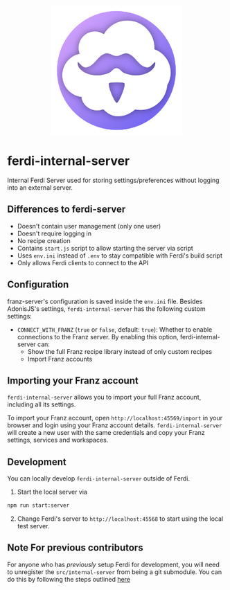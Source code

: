 <p align="center">
    <img src="./src/internal-server/public/images/logo.png" alt="" width="300"/>
</p>

# ferdi-internal-server
Internal Ferdi Server used for storing settings/preferences without logging into an external server.

## Differences to ferdi-server
- Doesn't contain user management (only one user)
- Doesn't require logging in
- No recipe creation
- Contains `start.js` script to allow starting the server via script
- Uses `env.ini` instead of `.env` to stay compatible with Ferdi's build script
- Only allows Ferdi clients to connect to the API

## Configuration
franz-server's configuration is saved inside the `env.ini` file. Besides AdonisJS's settings, `ferdi-internal-server` has the following custom settings:
- `CONNECT_WITH_FRANZ` (`true` or `false`, default: `true`): Whether to enable connections to the Franz server. By enabling this option, ferdi-internal-server can:
  - Show the full Franz recipe library instead of only custom recipes
  - Import Franz accounts

## Importing your Franz account
`ferdi-internal-server` allows you to import your full Franz account, including all its settings.

To import your Franz account, open `http://localhost:45569/import` in your browser and login using your Franz account details. `ferdi-internal-server` will create a new user with the same credentials and copy your Franz settings, services and workspaces.

## Development

You can locally develop `ferdi-internal-server` outside of Ferdi.

1. Start the local server via
  ```bash
  npm run start:server
  ```
2. Change Ferdi's server to `http://localhost:45568` to start using the local test server.

## Note For previous contributors
For anyone who has *previously* setup Ferdi for development, you will need to unregister the `src/internal-server` from being a git submodule. You can do this by following the steps outlined [here](https://www.w3docs.com/snippets/git/how-to-remove-a-git-submodule.html)
